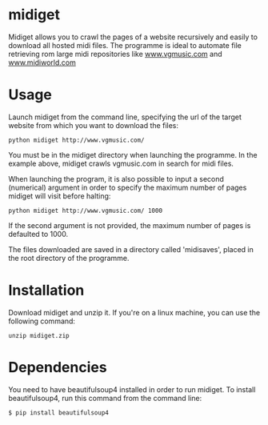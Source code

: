 # midiget
Midiget allows you to crawl the pages of a website recursively and easily to download all hosted midi files. The programme is ideal to automate file retrieving rom large midi repositories like www.vgmusic.com and www.midiworld.com  

# Usage
Launch midiget from the command line, specifying the url of the target website from which you want to download the files: 
```
python midiget http://www.vgmusic.com/
```
You must be in the midiget directory when launching the programme. In the example above, midiget crawls vgmusic.com in search for midi files. 

When launching the program, it is also possible to input a second (numerical) argument in order to specify the maximum number of pages midiget will visit before halting:
```
python midiget http://www.vgmusic.com/ 1000
```
If the second argument is not provided, the maximum number of pages is defaulted to 1000.

The files downloaded are saved in a directory called 'midisaves', placed in the root directory of the programme.

# Installation
Download midiget and unzip it. If you're on a linux machine, you can use the following command:
```
unzip midiget.zip
```

# Dependencies
You need to have beautifulsoup4 installed in order to run midiget. To install beautifulsoup4, run this command from the command line:
```
$ pip install beautifulsoup4
```
